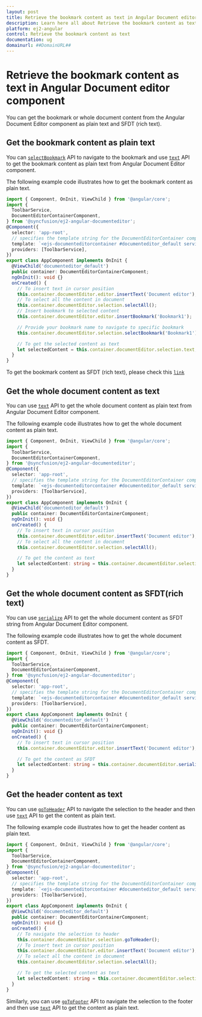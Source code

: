 ```yaml
---
layout: post
title: Retrieve the bookmark content as text in Angular Document editor component | Syncfusion
description: Learn here all about Retrieve the bookmark content as text in Syncfusion Angular Document editor component of Syncfusion Essential JS 2 and more.
platform: ej2-angular
control: Retrieve the bookmark content as text 
documentation: ug
domainurl: ##DomainURL##
---
```


# Retrieve the bookmark content as text in Angular Document editor component

You can get the bookmark or whole document content from the Angular Document Editor component as plain text and SFDT (rich text).

## Get the bookmark content as plain text

You can [`selectBookmark`](../../document-editor/bookmark#select-bookmark) API to navigate to the bookmark and use [`text`](https://ej2.syncfusion.com/angular/documentation/api/document-editor/selection/#text-code-classlanguage-textstringcode) API to get the bookmark content as plain text from Angular Document Editor component.

The following example code illustrates how to get the bookmark content as plain text.

```typescript
import { Component, OnInit, ViewChild } from '@angular/core';
import {
  ToolbarService,
  DocumentEditorContainerComponent,
} from '@syncfusion/ej2-angular-documenteditor';
@Component({
  selector: 'app-root',
  // specifies the template string for the DocumentEditorContainer component
  template: `<ejs-documenteditorcontainer #documenteditor_default serviceUrl="https://ej2services.syncfusion.com/production/web-services/api/documenteditor/" height="600px" style="display:block" [enableToolbar]=true (created)="onCreated()"> </ejs-documenteditorcontainer>`,
  providers: [ToolbarService],
})
export class AppComponent implements OnInit {
  @ViewChild('documenteditor_default')
  public container: DocumentEditorContainerComponent;
  ngOnInit(): void {}
  onCreated() {
    // To insert text in cursor position
    this.container.documentEditor.editor.insertText('Document editor');
    // To select all the content in document
    this.container.documentEditor.selection.selectAll();
    // Insert bookmark to selected content
    this.container.documentEditor.editor.insertBookmark('Bookmark1');

    // Provide your bookmark name to navigate to specific bookmark
    this.container.documentEditor.selection.selectBookmark('Bookmark1');

    // To get the selected content as text
    let selectedContent = this.container.documentEditor.selection.text;
  }
}
```

To get the bookmark content as SFDT (rich text), please check this [`link`](../../document-editor/how-to/get-the-selected-content/#get-the-selected-content-as-sfdt-rich-text)

## Get the whole document content as text

You can use [`text`](https://ej2.syncfusion.com/angular/documentation/api/document-editor/selection/#text-code-classlanguage-textstringcode) API to get the whole document content as plain text from Angular Document Editor component.

The following example code illustrates how to get the whole document content as plain text.

```typescript
import { Component, OnInit, ViewChild } from '@angular/core';
import {
  ToolbarService,
  DocumentEditorContainerComponent,
} from '@syncfusion/ej2-angular-documenteditor';
@Component({
  selector: 'app-root',
  // specifies the template string for the DocumentEditorContainer component
  template: `<ejs-documenteditorcontainer #documenteditor_default serviceUrl="https://ej2services.syncfusion.com/production/web-services/api/documenteditor/" height="600px" style="display:block" [enableToolbar]=true (created)="onCreated()"> </ejs-documenteditorcontainer>`,
  providers: [ToolbarService],
})
export class AppComponent implements OnInit {
  @ViewChild('documenteditor_default')
  public container: DocumentEditorContainerComponent;
  ngOnInit(): void {}
  onCreated() {
    // To insert text in cursor position
    this.container.documentEditor.editor.insertText('Document editor');
    // To select all the content in document
    this.container.documentEditor.selection.selectAll();

    // To get the content as text
    let selectedContent: string = this.container.documentEditor.selection.text;
  }
}
```

## Get the whole document content as SFDT(rich text)

You can use [`serialize`](https://ej2.syncfusion.com/angular/documentation/api/document-editor/#serialize) API to get the whole document content as SFDT string from Angular Document Editor component.

The following example code illustrates how to get the whole document content as SFDT.

```typescript
import { Component, OnInit, ViewChild } from '@angular/core';
import {
  ToolbarService,
  DocumentEditorContainerComponent,
} from '@syncfusion/ej2-angular-documenteditor';
@Component({
  selector: 'app-root',
  // specifies the template string for the DocumentEditorContainer component
  template: `<ejs-documenteditorcontainer #documenteditor_default serviceUrl="https://ej2services.syncfusion.com/production/web-services/api/documenteditor/" height="600px" style="display:block" [enableToolbar]=true (created)="onCreated()"> </ejs-documenteditorcontainer>`,
  providers: [ToolbarService],
})
export class AppComponent implements OnInit {
  @ViewChild('documenteditor_default')
  public container: DocumentEditorContainerComponent;
  ngOnInit(): void {}
  onCreated() {
    // To insert text in cursor position
    this.container.documentEditor.editor.insertText('Document editor');

    // To get the content as SFDT
    let selectedContent: string = this.container.documentEditor.serialize();
  }
}
```

## Get the header content as text

You can use [`goToHeader`](https://ej2.syncfusion.com/angular/documentation/api/document-editor/selection/#gotoheader) API to navigate the selection to the header and then use [`text`](https://ej2.syncfusion.com/angular/documentation/api/document-editor/selection/#text-code-classlanguage-textstringcode) API to get the content as plain text.

The following example code illustrates how to get the header content as plain text.

```typescript
import { Component, OnInit, ViewChild } from '@angular/core';
import {
  ToolbarService,
  DocumentEditorContainerComponent,
} from '@syncfusion/ej2-angular-documenteditor';
@Component({
  selector: 'app-root',
  // specifies the template string for the DocumentEditorContainer component
  template: `<ejs-documenteditorcontainer #documenteditor_default serviceUrl="https://ej2services.syncfusion.com/production/web-services/api/documenteditor/" height="600px" style="display:block" [enableToolbar]=true (created)="onCreated()"> </ejs-documenteditorcontainer>`,
  providers: [ToolbarService],
})
export class AppComponent implements OnInit {
  @ViewChild('documenteditor_default')
  public container: DocumentEditorContainerComponent;
  ngOnInit(): void {}
  onCreated() {
    // To navigate the selection to header
    this.container.documentEditor.selection.goToHeader();
    // To insert text in cursor position
    this.container.documentEditor.editor.insertText('Document editor');
    // To select all the content in document
    this.container.documentEditor.selection.selectAll();

    // To get the selected content as text
    let selectedContent: string = this.container.documentEditor.selection.text;
  }
}
```

Similarly, you can use [`goToFooter`](https://ej2.syncfusion.com/angular/documentation/api/document-editor/selection/#gotofooter) API to navigate the selection to the footer and then use [`text`](https://ej2.syncfusion.com/angular/documentation/api/document-editor/selection/#text-code-classlanguage-textstringcode) API to get the content as plain text.